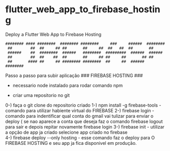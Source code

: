 # flutter_web_app_to_firebase_hosting
Deploy a Flutter Web App to Firebase Hosting

    ######## #### ########  ######## ########     ###     ######  ########
     ##        ##  ##     ## ##       ##     ##  ##   ##  ##       ##
     ######    ##  ########  ######   ########  #########  ######  ######
     ##        ##  ##    ##  ##       ##     ## ##     ##       ## ##
     ##       #### ##     ## ######## ########  ##     ##  ######  ########

Passo a passo para subir aplicação ### FIREBASE HOSTING ###

* necessario node instalado para rodar comando npm

* criar uma repositorio no git

0-) faça o git clone do repositorio criado
1-) npm install -g firebase-tools - comando para utilizar habiente virtual do FIREBASE
2-) firebase login - comando para indentificar qual conta do gmail vai tulizar para enviar o deploy ( se nao aparece a conta que deseja faz o comando firebase logout para sair e depois repitar novamente firebase login
3-) firebase init  - utilizar a opção de app ja criado selecione app criado no firebase   
4-) firebase deploy --only hosting - esse comando faz o deploy para O FIREBASE HOSTING e seu app ja fica disponivel em produção.
